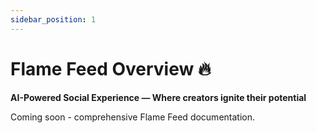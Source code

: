 ```yaml
---
sidebar_position: 1
---
```


# Flame Feed Overview 🔥

**AI-Powered Social Experience — Where creators ignite their potential**

Coming soon - comprehensive Flame Feed documentation.